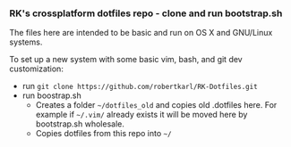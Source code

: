 ### RK's crossplatform dotfiles repo - clone and run bootstrap.sh
The files here are intended to be basic and run on OS X and GNU/Linux systems.

To set up a new system with some basic vim, bash, and git dev customization:
- run `git clone https://github.com/robertkarl/RK-Dotfiles.git`
- run boostrap.sh
  - Creates a folder `~/dotfiles_old` and copies old .dotfiles here. For example if `~/.vim/` already exists it will be moved here by bootstrap.sh wholesale.
  - Copies dotfiles from this repo into `~/`

